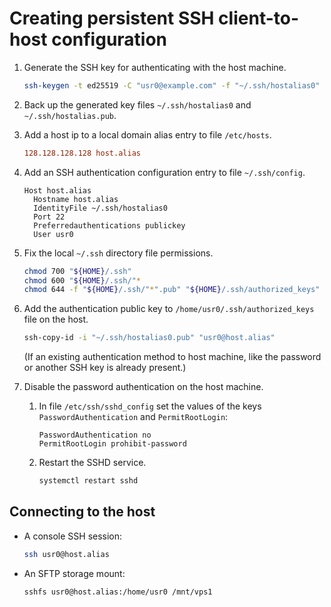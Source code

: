 # Creating persistent SSH client-to-host configuration

1.  Generate the SSH key for authenticating with the host machine.

    ```sh
    ssh-keygen -t ed25519 -C "usr0@example.com" -f "~/.ssh/hostalias0"
    ```

1.  Back up the generated key files `~/.ssh/hostalias0` and `~/.ssh/hostalias.pub`.

1.  Add a host ip to a local domain alias entry to file `/etc/hosts`.

    ```conf
    128.128.128.128 host.alias
    ```

1.  Add an SSH authentication configuration entry to file `~/.ssh/config`.

    ```sshconfig
    Host host.alias
      Hostname host.alias
      IdentityFile ~/.ssh/hostalias0
      Port 22
      Preferredauthentications publickey
      User usr0
    ```

1.  Fix the local `~/.ssh` directory file permissions.

    ```sh
    chmod 700 "${HOME}/.ssh"
    chmod 600 "${HOME}/.ssh/"*
    chmod 644 -f "${HOME}/.ssh/"*".pub" "${HOME}/.ssh/authorized_keys" "${HOME}/.ssh/known_hosts"
    ```

1.  Add the authentication public key to `/home/usr0/.ssh/authorized_keys` file on the host.

    ```sh
    ssh-copy-id -i "~/.ssh/hostalias0.pub" "usr0@host.alias"
    ```

    (If an existing authentication method to host machine, like the password or another SSH key is already present.)

1.  Disable the password authentication on the host machine.
    1. In file `/etc/ssh/sshd_config` set the values of the keys `PasswordAuthentication` and `PermitRootLogin`:
        ```sshdconfig
        PasswordAuthentication no
        PermitRootLogin prohibit-password
        ```
    1. Restart the SSHD service.
        ```sh
        systemctl restart sshd
        ```

## Connecting to the host

-   A console SSH session:
    ```sh
    ssh usr0@host.alias
    ```
-   An SFTP storage mount:
    ```sh
    sshfs usr0@host.alias:/home/usr0 /mnt/vps1
    ```
